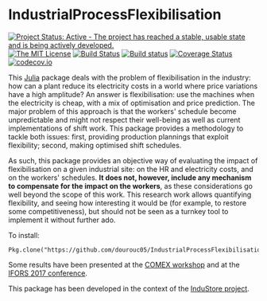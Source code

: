 # IndustrialProcessFlexibilisation

[![Project Status: Active - The project has reached a stable, usable state and is being actively developed.](http://www.repostatus.org/badges/latest/active.svg)](http://www.repostatus.org/#active) [![The MIT License](https://img.shields.io/badge/license-MIT-orange.svg?style=flat-square)](http://opensource.org/licenses/MIT) [![Build Status](https://travis-ci.org/dourouc05/IndustrialProcessFlexibilisation.jl.svg?branch=master)](https://travis-ci.org/dourouc05/IndustrialProcessFlexibilisation.jl) [![Build status](https://ci.appveyor.com/api/projects/status/vxl5gyuj4gagsk42?svg=true)](https://ci.appveyor.com/project/dourouc05/industrialprocessflexibilisation-jl/) [![Coverage Status](https://coveralls.io/repos/dourouc05/IndustrialProcessFlexibilisation.jl/badge.svg?branch=master&service=github)](https://coveralls.io/github/dourouc05/IndustrialProcessFlexibilisation.jl?branch=master) [![codecov.io](http://codecov.io/github/dourouc05/IndustrialProcessFlexibilisation.jl/coverage.svg?branch=master)](http://codecov.io/github/dourouc05/IndustrialProcessFlexibilisation.jl?branch=master)

This [Julia](http://julialang.org/) package deals with the problem of flexibilisation in the industry: how can a plant reduce its electricity costs in a world where price variations have a high amplitude? An answer is flexibilisation: use the machines when the electricity is cheap, with a mix of optimisation and price prediction. The major problem of this approach is that the workers' schedule become unpredictable and might not respect their well-being as well as current implementations of shift work. This package provides a methodology to tackle both issues: first, providing production plannings that exploit flexibility; second, making optimised shift schedules. 

As such, this package provides an objective way of evaluating the impact of flexibilisation on a given industrial site: on the HR and electricity costs, and on the workers' schedules. **It does not, however, include any mechanism to compensate for the impact on the workers**, as these considerations go well beyond the scope of this work. This research work allows quantifying flexibility, and seeing how interesting it would be (for example, to restore some competitiveness), but should not be seen as a turnkey tool to implement it without further ado.

To install: 
    
    Pkg.clone("https://github.com/dourouc05/IndustrialProcessFlexibilisation.jl")

Some results have been presented at the [COMEX workshop](http://orbi.ulg.ac.be/handle/2268/207330) and at the [IFORS 2017 conference](http://orbi.ulg.ac.be/handle/2268/207330). 

This package has been developed in the context of the [InduStore project](http://www.industore-project.be/). 
